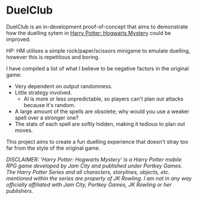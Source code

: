 # DuelClub
DuelClub is an in-development proof-of-concept that aims to demonstrate how the duelling sytem in [Harry Potter: Hogwarts Mystery](http://www.harrypotterhogwartsmystery.com/) could be improved.

HP: HM utilises a simple rock/paper/scissors minigame to emulate duelling, however this is repetitious and boring.

I have compiled a list of what I believe to be negative factors in the original game:
- Very dependent on output randomness.
- Little strategy involved.
  - AI is more or less unpredictable, so players can't plan out attacks because it's random.
- A large amount of the spells are obsolete; why would you use a weaker spell over a stronger one?
- The stats of each spell are softly hidden, making it tedious to plan out moves.

This project aims to create a fun duelling experience that doesn't stray too far from the style of the original game.

*DISCLAIMER:
'Harry Potter: Hogwarts Mystery' is a Harry Potter mobile RPG game developed by Jam City and published under Portkey Games. The Harry Potter Series and all characters, storylines, objects, etc. mentioned within the series are property of JK Rowling. I am not in any way officially affiliated with Jam City, Portkey Games, JK Rowling or her publishers.*
